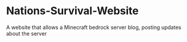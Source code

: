 # Nations-Survival-Website
A website that allows a Minecraft bedrock server blog, posting updates about the server
